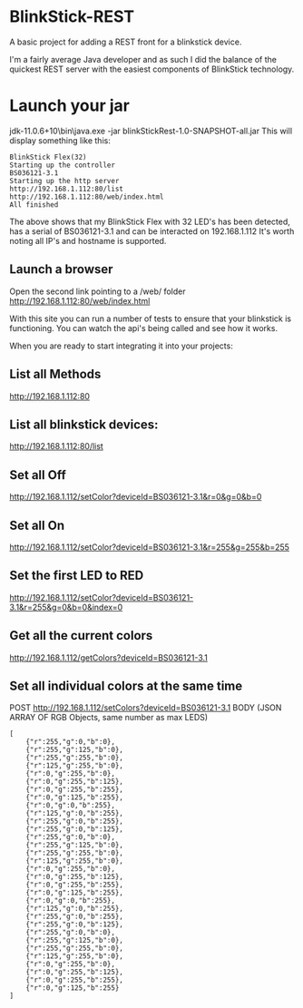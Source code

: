 # BlinkStick-REST
A basic project for adding a REST front for a blinkstick device.

I'm a fairly average Java developer and as such I did the balance of the quickest REST server with the easiest components of BlinkStick technology.

# Launch your jar

jdk-11.0.6+10\bin\java.exe -jar blinkStickRest-1.0-SNAPSHOT-all.jar
This will display something like this:

```
BlinkStick Flex(32)
Starting up the controller
BS036121-3.1
Starting up the http server
http://192.168.1.112:80/list
http://192.168.1.112:80/web/index.html
All finished
```

The above shows that my BlinkStick Flex with 32 LED's has been detected, has a serial of BS036121-3.1 and can be interacted on 192.168.1.112
It's worth noting all IP's and hostname is supported.

## Launch a browser

Open the second link pointing to a /web/ folder
http://192.168.1.112:80/web/index.html

With this site you can run a number of tests to ensure that your blinkstick is functioning.
You can watch the api's being called and see how it works.

When you are ready to start integrating it into your projects:

## List all Methods
http://192.168.1.112:80

## List all blinkstick devices:
http://192.168.1.112:80/list

## Set all Off
http://192.168.1.112/setColor?deviceId=BS036121-3.1&r=0&g=0&b=0

## Set all On
http://192.168.1.112/setColor?deviceId=BS036121-3.1&r=255&g=255&b=255

## Set the first LED to RED
http://192.168.1.112/setColor?deviceId=BS036121-3.1&r=255&g=0&b=0&index=0

## Get all the current colors
http://192.168.1.112/getColors?deviceId=BS036121-3.1

## Set all individual colors at the same time
POST http://192.168.1.112/setColors?deviceId=BS036121-3.1
BODY (JSON ARRAY OF RGB Objects, same number as max LEDS)
```
[
    {"r":255,"g":0,"b":0},
    {"r":255,"g":125,"b":0},
    {"r":255,"g":255,"b":0},
    {"r":125,"g":255,"b":0},
    {"r":0,"g":255,"b":0},
    {"r":0,"g":255,"b":125},
    {"r":0,"g":255,"b":255},
    {"r":0,"g":125,"b":255},
    {"r":0,"g":0,"b":255},
    {"r":125,"g":0,"b":255},
    {"r":255,"g":0,"b":255},
    {"r":255,"g":0,"b":125},
    {"r":255,"g":0,"b":0},
    {"r":255,"g":125,"b":0},
    {"r":255,"g":255,"b":0},
    {"r":125,"g":255,"b":0},
    {"r":0,"g":255,"b":0},
    {"r":0,"g":255,"b":125},
    {"r":0,"g":255,"b":255},
    {"r":0,"g":125,"b":255},
    {"r":0,"g":0,"b":255},
    {"r":125,"g":0,"b":255},
    {"r":255,"g":0,"b":255},
    {"r":255,"g":0,"b":125},
    {"r":255,"g":0,"b":0},
    {"r":255,"g":125,"b":0},
    {"r":255,"g":255,"b":0},
    {"r":125,"g":255,"b":0},
    {"r":0,"g":255,"b":0},
    {"r":0,"g":255,"b":125},
    {"r":0,"g":255,"b":255},
    {"r":0,"g":125,"b":255}
]
```
